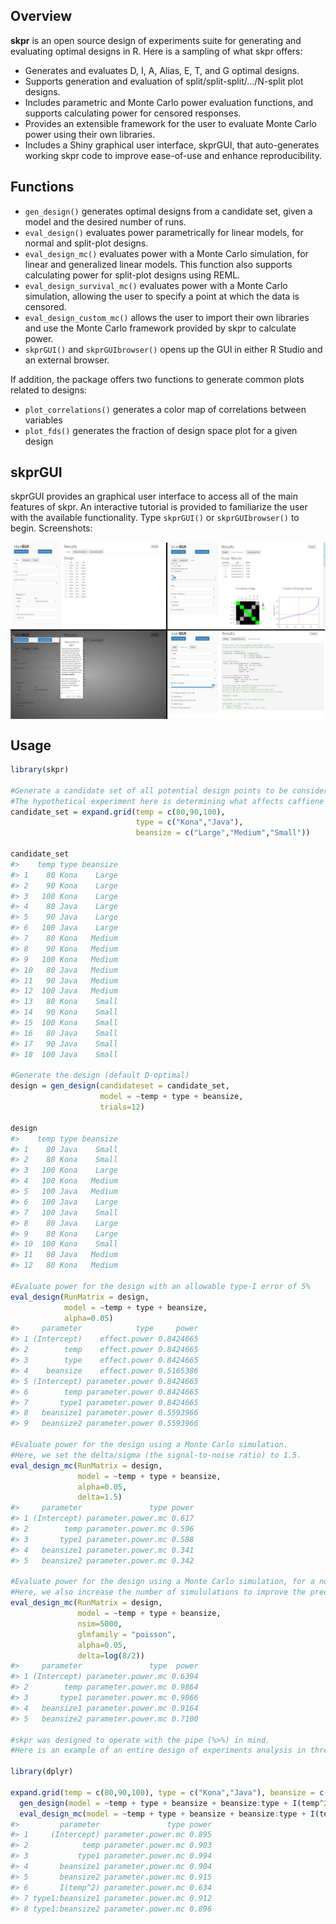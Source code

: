 
Overview
--------

**skpr** is an open source design of experiments suite for generating and evaluating optimal designs in R. Here is a sampling of what skpr offers:

-   Generates and evaluates D, I, A, Alias, E, T, and G optimal designs.
-   Supports generation and evaluation of split/split-split/.../N-split plot designs.
-   Includes parametric and Monte Carlo power evaluation functions, and supports calculating power for censored responses.
-   Provides an extensible framework for the user to evaluate Monte Carlo power using their own libraries.
-   Includes a Shiny graphical user interface, skprGUI, that auto-generates working skpr code to improve ease-of-use and enhance reproducibility.

Functions
---------

-   `gen_design()` generates optimal designs from a candidate set, given a model and the desired number of runs.
-   `eval_design()` evaluates power parametrically for linear models, for normal and split-plot designs.
-   `eval_design_mc()` evaluates power with a Monte Carlo simulation, for linear and generalized linear models. This function also supports calculating power for split-plot designs using REML.
-   `eval_design_survival_mc()` evaluates power with a Monte Carlo simulation, allowing the user to specify a point at which the data is censored.
-   `eval_design_custom_mc()` allows the user to import their own libraries and use the Monte Carlo framework provided by skpr to calculate power.
-   `skprGUI()` and `skprGUIbrowser()` opens up the GUI in either R Studio and an external browser.

If addition, the package offers two functions to generate common plots related to designs:

-   `plot_correlations()` generates a color map of correlations between variables
-   `plot_fds()` generates the fraction of design space plot for a given design

skprGUI
-------

skprGUI provides an graphical user interface to access all of the main features of skpr. An interactive tutorial is provided to familiarize the user with the available functionality. Type `skprGUI()` or `skprGUIbrowser()` to begin. Screenshots:

<img src="man/figures/skprGUIcomp.png" align="center"></img>

Usage
-----

``` r
library(skpr)

#Generate a candidate set of all potential design points to be considered in the experiment
#The hypothetical experiment here is determining what affects caffiene content in coffee
candidate_set = expand.grid(temp = c(80,90,100), 
                            type = c("Kona","Java"),
                            beansize = c("Large","Medium","Small"))

candidate_set
#>    temp type beansize
#> 1    80 Kona    Large
#> 2    90 Kona    Large
#> 3   100 Kona    Large
#> 4    80 Java    Large
#> 5    90 Java    Large
#> 6   100 Java    Large
#> 7    80 Kona   Medium
#> 8    90 Kona   Medium
#> 9   100 Kona   Medium
#> 10   80 Java   Medium
#> 11   90 Java   Medium
#> 12  100 Java   Medium
#> 13   80 Kona    Small
#> 14   90 Kona    Small
#> 15  100 Kona    Small
#> 16   80 Java    Small
#> 17   90 Java    Small
#> 18  100 Java    Small

#Generate the design (default D-optimal)
design = gen_design(candidateset = candidate_set, 
                    model = ~temp + type + beansize,
                    trials=12)

design
#>    temp type beansize
#> 1    80 Java    Small
#> 2    80 Kona    Small
#> 3   100 Kona    Large
#> 4   100 Kona   Medium
#> 5   100 Java   Medium
#> 6   100 Java    Large
#> 7   100 Java    Small
#> 8    80 Java    Large
#> 9    80 Kona    Large
#> 10  100 Kona    Small
#> 11   80 Java   Medium
#> 12   80 Kona   Medium

#Evaluate power for the design with an allowable type-I error of 5%
eval_design(RunMatrix = design,
            model = ~temp + type + beansize,
            alpha=0.05)
#>     parameter            type     power
#> 1 (Intercept)    effect.power 0.8424665
#> 2        temp    effect.power 0.8424665
#> 3        type    effect.power 0.8424665
#> 4    beansize    effect.power 0.5165386
#> 5 (Intercept) parameter.power 0.8424665
#> 6        temp parameter.power 0.8424665
#> 7       type1 parameter.power 0.8424665
#> 8   beansize1 parameter.power 0.5593966
#> 9   beansize2 parameter.power 0.5593966

#Evaluate power for the design using a Monte Carlo simulation. 
#Here, we set the delta/sigma (the signal-to-noise ratio) to 1.5.
eval_design_mc(RunMatrix = design,
               model = ~temp + type + beansize,
               alpha=0.05,
               delta=1.5)
#>     parameter               type power
#> 1 (Intercept) parameter.power.mc 0.617
#> 2        temp parameter.power.mc 0.596
#> 3       type1 parameter.power.mc 0.588
#> 4   beansize1 parameter.power.mc 0.341
#> 5   beansize2 parameter.power.mc 0.342

#Evaluate power for the design using a Monte Carlo simulation, for a non-normal response. 
#Here, we also increase the number of simululations to improve the precision of the results.
eval_design_mc(RunMatrix = design,
               model = ~temp + type + beansize,
               nsim=5000,
               glmfamily = "poisson",
               alpha=0.05,
               delta=log(8/2))
#>     parameter               type  power
#> 1 (Intercept) parameter.power.mc 0.6394
#> 2        temp parameter.power.mc 0.9864
#> 3       type1 parameter.power.mc 0.9866
#> 4   beansize1 parameter.power.mc 0.9164
#> 5   beansize2 parameter.power.mc 0.7100

#skpr was designed to operate with the pipe (%>%) in mind. 
#Here is an example of an entire design of experiments analysis in three lines:

library(dplyr)

expand.grid(temp = c(80,90,100), type = c("Kona","Java"), beansize = c("Large","Medium","Small")) %>%
  gen_design(model = ~temp + type + beansize + beansize:type + I(temp^2), trials=24, optimality="I") %>%
  eval_design_mc(model = ~temp + type + beansize + beansize:type + I(temp^2), alpha=0.05)
#>         parameter               type power
#> 1     (Intercept) parameter.power.mc 0.895
#> 2            temp parameter.power.mc 0.903
#> 3           type1 parameter.power.mc 0.994
#> 4       beansize1 parameter.power.mc 0.904
#> 5       beansize2 parameter.power.mc 0.915
#> 6       I(temp^2) parameter.power.mc 0.634
#> 7 type1:beansize1 parameter.power.mc 0.912
#> 8 type1:beansize2 parameter.power.mc 0.896
```

